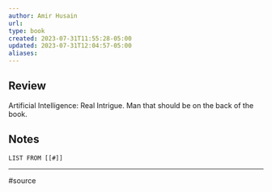 ```yaml
---
author: Amir Husain
url: 
type: book
created: 2023-07-31T11:55:28-05:00
updated: 2023-07-31T12:04:57-05:00
aliases:
---
```

## Review
Artificial Intelligence: Real Intrigue. Man that should be on the back of the book.

## Notes
```dataview
LIST FROM [[#]]
```

---
#source 